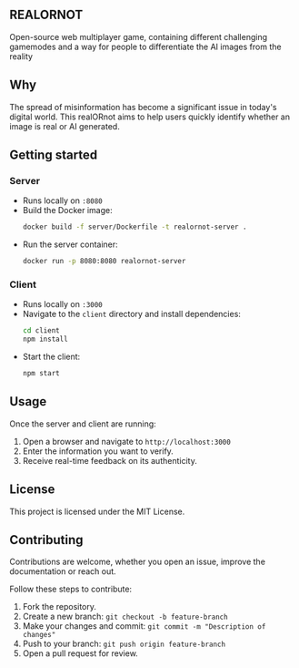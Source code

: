 ## REALORNOT
Open-source web multiplayer game, containing different challenging gamemodes and a way for people to differentiate the AI images from the reality

## Why
The spread of misinformation has become a significant issue in today's digital world. This realORnot aims to help users quickly identify whether an image is real or AI generated.

## Getting started

### Server
- Runs locally on `:8080`
- Build the Docker image:
  ```sh
  docker build -f server/Dockerfile -t realornot-server .
  ```
- Run the server container:
  ```sh
  docker run -p 8080:8080 realornot-server
  ```

### Client
- Runs locally on `:3000`
- Navigate to the `client` directory and install dependencies:
  ```sh
  cd client
  npm install
  ```
- Start the client:
  ```sh
  npm start
  ```

## Usage
Once the server and client are running:
1. Open a browser and navigate to `http://localhost:3000`
2. Enter the information you want to verify.
3. Receive real-time feedback on its authenticity.



## License
This project is licensed under the MIT License.

## Contributing
Contributions are welcome, whether you open an issue, improve the documentation or reach out.

Follow these steps to contribute:
1. Fork the repository.
2. Create a new branch: `git checkout -b feature-branch`
3. Make your changes and commit: `git commit -m "Description of changes"`
4. Push to your branch: `git push origin feature-branch`
5. Open a pull request for review.


